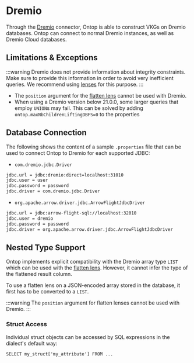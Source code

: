 # Dremio

Through the [Dremio](https://dremio.com) connector, Ontop is able to construct VKGs on Dremio databases.
Ontop can connect to normal Dremio instances, as well as Dremio Cloud databases.

## Limitations & Exceptions

:::warning
Dremio does not provide information about integrity constraints. Make sure to provide this information in order to avoid very inefficient queries. 
We recommend using [lenses](/guide/advanced/lenses) for this purpose.
:::

- The `position` argument for the [flatten lens](/guide/advanced/lenses#flattenlens) cannot be used with Dremio.
- When using a Dremio version below 21.0.0, some larger queries that employ `UNION`s may fail. This can be solved by adding `ontop.maxNbChildrenLiftingDBFS=0` to the properties

## Database Connection

The following shows the content of a sample `.properties` file that can be used to connect Ontop to Dremio for each supported JDBC:

- `com.dremio.jdbc.Driver`
```bash
jdbc.url = jdbc:dremio:direct=localhost:31010
jdbc.user = user
jdbc.password = password
jdbc.driver = com.dremio.jdbc.Driver
```

- `org.apache.arrow.driver.jdbc.ArrowFlightJdbcDriver`
```bash
jdbc.url = jdbc:arrow-flight-sql://localhost:32010
jdbc.user = dremio
jdbc.password = password
jdbc.driver = org.apache.arrow.driver.jdbc.ArrowFlightJdbcDriver
```

## Nested Type Support

Ontop implements explicit compatibility with the Dremio array type `LIST` which can be used with the [flatten lens](/guide/advanced/lenses#flattenlens). However, it cannot infer the type of the flattened result column.

To use a flatten lens on a JSON-encoded array stored in the database, it first has to be converted to a `LIST`.

:::warning
The `position` argument for flatten lenses cannot be used with Dremio.
:::

### Struct Access
 Individual struct objects can be accessed by SQL expressions in the dialect's default way:
```
SELECT my_struct['my_attribute'] FROM ...
```
